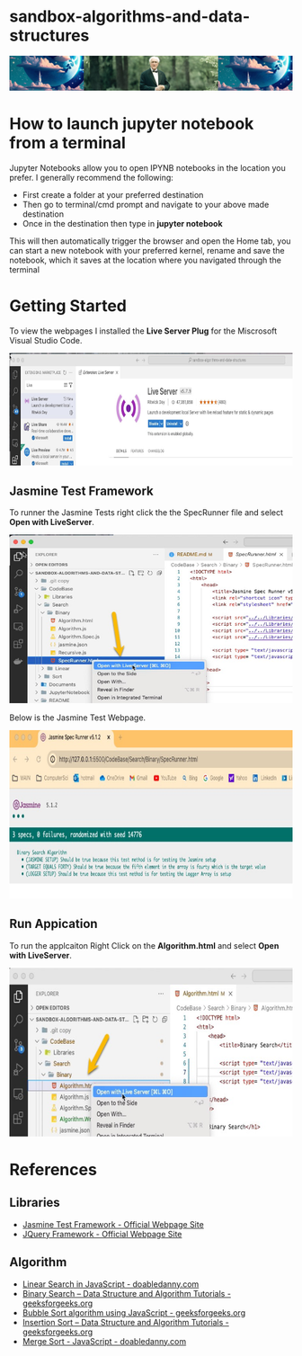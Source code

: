 # sandbox-algorithms-and-data-structures

<img src="https://github.com/churchofscyence/resources/blob/main/banners/banner-thomas-edison.png" alt="Thomas Edison">

# How to launch jupyter notebook from a terminal

Jupyter Notebooks allow you to open IPYNB notebooks in the location you prefer. I generally recommend the following:     

* First create a folder at your preferred destination      
* Then go to terminal/cmd prompt and navigate to your above made destination      
* Once in the destination then type in **jupyter notebook**     

This will then automatically trigger the browser and open the Home tab, you can start a new notebook with your preferred kernel, rename and save the notebook, which it saves at the location where you navigated through the terminal

# Getting Started

To view the webpages I installed the **Live Server Plug** for the Miscrosoft Visual Studio Code.  

<img src="README/LiveServerPlugin.jpg" alt="Live Server Plugin" width="800" height="200">

## Jasmine Test Framework

To runner the Jasmine Tests right click the the SpecRunner file and select **Open with LiveServer**.

<img src="README/SpecRunner.jpg" alt="The Jasmine Spec Runner" width="630" height="300">

Below is the Jasmine Test Webpage.

<img src="README/JasmineTest.jpg" alt="Jasmine Test Framework" width="590" height="300">

## Run Appication

To run the applcaiton Right Click on the **Algorithm.html** and select **Open with LiveServer**.

<img src="README/PageWeb.jpg" alt="Applcation Webpage" width="590" height="300">

# References
## Libraries
* [Jasmine Test Framework - Official Webpage Site](https://jasmine.github.io/)
* [JQuery Framework - Official Webpage Site](https://jquery.com/)

## Algorithm
* [Linear Search in JavaScript - doabledanny.com](https://www.doabledanny.com/linear-search-in-javascript)
* [Binary Search – Data Structure and Algorithm Tutorials - geeksforgeeks.org](https://www.geeksforgeeks.org/binary-search/)
* [Bubble Sort algorithm using JavaScript - geeksforgeeks.org](https://www.geeksforgeeks.org/bubble-sort-algorithms-by-using-javascript/)
* [Insertion Sort – Data Structure and Algorithm Tutorials - geeksforgeeks.org](https://www.geeksforgeeks.org/insertion-sort/)
* [Merge Sort - JavaScript - doabledanny.com](https://www.doabledanny.com/merge-sort-javascript)
